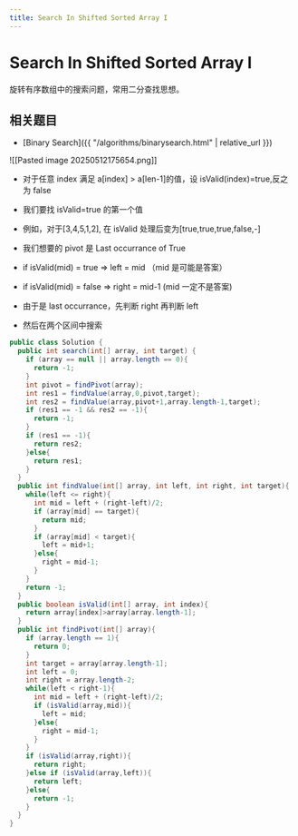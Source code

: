```yaml
---
title: Search In Shifted Sorted Array I
---
```


# Search In Shifted Sorted Array I

旋转有序数组中的搜索问题，常用二分查找思想。

## 相关题目

- [Binary Search]({{ "/algorithms/binarysearch.html" | relative_url }})

![[Pasted image 20250512175654.png]]

- 对于任意 index 满足 a[index] > a[len-1]的值，设 isValid(index)=true,反之为 false
- 我们要找 isValid=true 的第一个值
- 例如，对于[3,4,5,1,2], 在 isValid 处理后变为[true,true,true,false,-]
- 我们想要的 pivot 是 Last occurrance of True

- if isValid(mid) = true => left = mid （mid 是可能是答案）
- if isValid(mid) = false => right = mid-1 (mid 一定不是答案)
- 由于是 last occurrance，先判断 right 再判断 left
- 然后在两个区间中搜索

```java
public class Solution {
  public int search(int[] array, int target) {
    if (array == null || array.length == 0){
      return -1;
    }
    int pivot = findPivot(array);
    int res1 = findValue(array,0,pivot,target);
    int res2 = findValue(array,pivot+1,array.length-1,target);
    if (res1 == -1 && res2 == -1){
      return -1;
    }
    if (res1 == -1){
      return res2;
    }else{
      return res1;
    }
  }
  public int findValue(int[] array, int left, int right, int target){
    while(left <= right){
      int mid = left + (right-left)/2;
      if (array[mid] == target){
        return mid;
      }
      if (array[mid] < target){
        left = mid+1;
      }else{
        right = mid-1;
      }
    }
    return -1;
  }
  public boolean isValid(int[] array, int index){
    return array[index]>array[array.length-1];
  }
  public int findPivot(int[] array){
    if (array.length == 1){
      return 0;
    }
    int target = array[array.length-1];
    int left = 0;
    int right = array.length-2;
    while(left < right-1){
      int mid = left + (right-left)/2;
      if (isValid(array,mid)){
        left = mid;
      }else{
        right = mid-1;
      }
    }
    if (isValid(array,right)){
      return right;
    }else if (isValid(array,left)){
      return left;
    }else{
      return -1;
    }
  }
}

```
